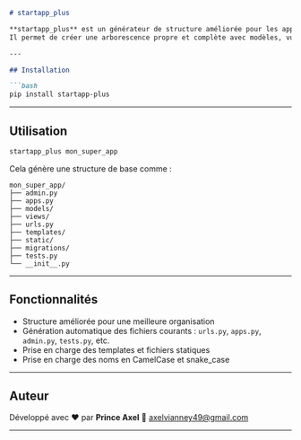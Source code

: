 ````markdown
# startapp_plus

**startapp_plus** est un générateur de structure améliorée pour les applications Django.  
Il permet de créer une arborescence propre et complète avec modèles, vues, templates, statiques, etc.

---

## Installation

```bash
pip install startapp-plus
````

---

## Utilisation

```bash
startapp_plus mon_super_app
```

Cela génère une structure de base comme :

```
mon_super_app/
├── admin.py
├── apps.py
├── models/
├── views/
├── urls.py
├── templates/
├── static/
├── migrations/
├── tests.py
└── __init__.py
```

---

## Fonctionnalités

* Structure améliorée pour une meilleure organisation
* Génération automatique des fichiers courants : `urls.py`, `apps.py`, `admin.py`, `tests.py`, etc.
* Prise en charge des templates et fichiers statiques
* Prise en charge des noms en CamelCase et snake\_case

---

## Auteur

Développé avec ❤️ par **Prince Axel**
📧 [axelvianney49@gmail.com](mailto:axelvianney49@gmail.com)

---


